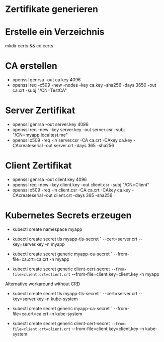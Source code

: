 # Zertifikate generieren

# Erstelle ein Verzeichnis
mkdir certs && cd certs

# CA erstellen
- openssl genrsa -out ca.key 4096
- openssl req -x509 -new -nodes -key ca.key -sha256 -days 3650 -out ca.crt -subj "/CN=TestCA"

# Server Zertifikat
- openssl genrsa -out server.key 4096
- openssl req -new -key server.key -out server.csr -subj "/CN=myapp.localtest.me"
- openssl x509 -req -in server.csr -CA ca.crt -CAkey ca.key -CAcreateserial -out server.crt -days 365 -sha256

# Client Zertifikat
- openssl genrsa -out client.key 4096
- openssl req -new -key client.key -out client.csr -subj "/CN=Client"
- openssl x509 -req -in client.csr -CA ca.crt -CAkey ca.key -CAcreateserial -out client.crt -days 365 -sha256

# Kubernetes Secrets erzeugen
- kubectl create namespace myapp

- kubectl create secret tls myapp-tls-secret `
  --cert=server.crt --key=server.key -n myapp

- kubectl create secret generic myapp-ca-secret `
  --from-file=ca.crt=ca.crt -n myapp

- kubectl create secret generic client-cert-secret `
  --from-file=client.crt=client.crt `
  --from-file=client.key=client.key -n myapp

Alternative workaround without CRD

- kubectl create secret tls myapp-tls-secret `
  --cert=server.crt --key=server.key -n kube-system

- kubectl create secret generic myapp-ca-secret `
  --from-file=ca.crt=ca.crt -n kube-system

- kubectl create secret generic client-cert-secret `
  --from-file=client.crt=client.crt `
  --from-file=client.key=client.key -n kube-system
